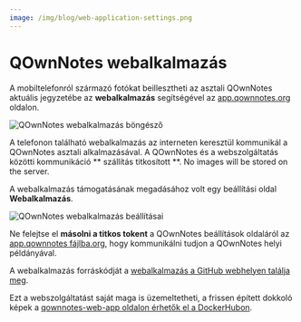 ```yaml
---
image: /img/blog/web-application-settings.png
---
```


# QOwnNotes webalkalmazás

A mobiltelefonról származó fotókat beillesztheti az asztali QOwnNotes aktuális jegyzetébe az **webalkalmazás** segítségével az [app.qownnotes.org](https://app.qownnotes.org/) oldalon.

![QOwnNotes webalkalmazás böngésző](/img/blog/web-application-browser.png "Küldjön fényképeket mobiltelefonjáról az asztali QOwnNotes-ra")

A telefonon található webalkalmazás az interneten keresztül kommunikál a QOwnNotes asztali alkalmazásával. A QOwnNotes és a webszolgáltatás közötti kommunikáció ** szállítás titkosított **. No images will be stored on the server.

A webalkalmazás támogatásának megadásához volt egy beállítási oldal **Webalkalmazás**.

![QOwnNotes webalkalmazás beállításai](/img/blog/web-application-settings.png "A kommunikáció beállítása a webalkalmazáshoz")

Ne felejtse el **másolni a titkos tokent** a QOwnNotes beállítások oldaláról az [app.qownnotes fájlba.org](https://app.qownnotes.org/), hogy kommunikálni tudjon a QOwnNotes helyi példányával.

A webalkalmazás forráskódját a [webalkalmazás a GitHub webhelyen találja meg](https://github.com/qownnotes/web-app).

Ezt a webszolgáltatást saját maga is üzemeltetheti, a frissen épített dokkoló képek a [ qownnotes-web-app oldalon érhetők el a DockerHubon](https://hub.docker.com/repository/docker/pbeke/qownnotes-web-app).
